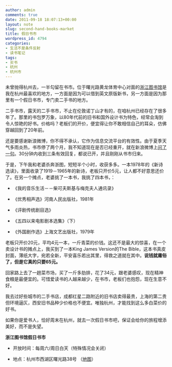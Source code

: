 ```yaml
---
author: admin
comments: true
date: 2011-09-18 18:07:13+00:00
layout: note
slug: second-hand-books-market
title: 假日书市
wordpress_id: 4794
categories:
- 生活不是条件反射
- 读书笔记
tags:
- 买书
- 杭州
- 杭州市
---
```


未曾抛得杭州去，一半勾留在书市。位于曙光路黄龙体育中心对面的[浙江图书馆](http://www.zjlib.net.cn/)是我在杭州最喜欢的地方，一方面是因为可以借到英文原版新书，另一方面是因为那里有一个假日书市，专门卖二手书的地方。





二手书市，露天的二手书市，不止在伦敦诺丁山才有的，在咱杭州已经存在了很多年了。那里的书包罗万象，以80年代前的旧书和国外设计书为特色，经常会淘到令人惊艳的好书。价格吗？老板们的开价，便宜得让你不敢相信自己的耳朵，仿佛穿越回到了20年前。





还是要感谢新浪微博，你不得不承认，它作为信息交流平台的有效性。由于夏季天气多雨炎热，书市停了两个月，我不知道现在是否已经重开，就在新浪微博上[问了一句](http://weibo.com/1638964652/xoJM0fjVk)。30分钟内收到三条有效回复，都说已开，并且刚刚从书市归来。





于是，下午我和老婆杀奔浙图，短短半个小时，收获多多。一本1978年的《新诗选读》，里面收录了1919－1965年的新诗，老板只开价5元，让人都不好意思还价了。在另一个摊点，老婆挑了一本书，我挑了四本书，：







  * 《我的音乐生活－－柴可夫斯基与梅克夫人通讯录》


  * 《优秀相声选》河南人民出版社，1981年


  * 《评剧传统剧目选》


  * 《五四以来电影剧本选集》（下）


  * 《外国剧作选》上海文艺出版社，1979年





老板只开价20元，平均4元一本，一斤青菜的价钱。这还不是最大的惊喜，在一个卖设计书的摊点上，我买到了一本King James Version的The Bible，这本书真皮封面，薄纸大字，宛若全新，平安喜乐若出其里，得救之道就在其中。**说钱就庸俗了，但是它真的只要65元。**





回家路上去了一趟菜市场，买了一斤多肋排，花了34元，跟老婆感叹，现在精神食粮是最便宜的。可惜爱读书的人越来越少，在书市，老板们也抱怨，现在生意不好。





我去过好些城市的二手书店，成都红星二路附近的旧书店卖得最贵，上海的第二贵但环境逼仄，西安旧书品种少价格也不便宜。唯独杭州，才能找到这么多白菜价的好书。





如果你是爱书人，恰好周末在杭州，就去一次假日书市吧，保证会给你的旅程增添美好，而不是失望。





**浙江图书馆假日书市**







  * 开放时间：每周六/周日白天（特殊情况会关闭）


  * 地点：杭州市西湖区曙光路38号 （[地图](http://maps.google.com/maps/place?q=%E6%B5%99%E6%B1%9F%E5%9B%BE%E4%B9%A6%E9%A6%86+%E5%9C%B0%E5%9D%80&ie=UTF8&cid=11777279132541739220)）




